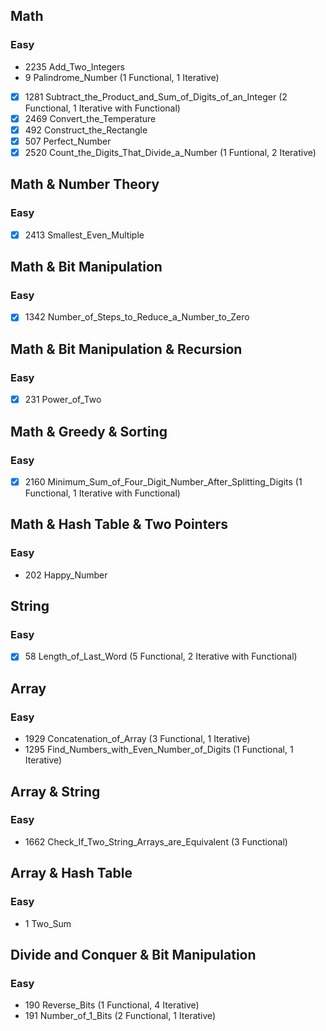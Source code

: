 ## Math
### Easy
- 2235 Add_Two_Integers
- 9 Palindrome_Number (1 Functional, 1 Iterative)
- [X] 1281 Subtract_the_Product_and_Sum_of_Digits_of_an_Integer (2 Functional, 1 Iterative with Functional)
- [X] 2469 Convert_the_Temperature
- [X] 492 Construct_the_Rectangle
- [X] 507 Perfect_Number
- [X] 2520 Count_the_Digits_That_Divide_a_Number (1 Funtional, 2 Iterative)

## Math & Number Theory
### Easy
- [X] 2413 Smallest_Even_Multiple

## Math & Bit Manipulation
### Easy
- [X] 1342 Number_of_Steps_to_Reduce_a_Number_to_Zero

## Math & Bit Manipulation & Recursion
### Easy
- [X] 231 Power_of_Two

## Math & Greedy & Sorting
### Easy
- [X] 2160 Minimum_Sum_of_Four_Digit_Number_After_Splitting_Digits (1 Functional, 1 Iterative with Functional)

## Math & Hash Table & Two Pointers
### Easy
- 202 Happy_Number

## String
### Easy
- [X] 58 Length_of_Last_Word (5 Functional, 2 Iterative with Functional)

## Array
### Easy
- 1929 Concatenation_of_Array (3 Functional, 1 Iterative)
- 1295 Find_Numbers_with_Even_Number_of_Digits (1 Functional, 1 Iterative)

## Array & String
### Easy
- 1662 Check_If_Two_String_Arrays_are_Equivalent (3 Functional)

## Array & Hash Table
### Easy
- 1 Two_Sum

## Divide and Conquer & Bit Manipulation
### Easy
- 190 Reverse_Bits (1 Functional, 4 Iterative)
- 191 Number_of_1_Bits (2 Functional, 1 Iterative)
